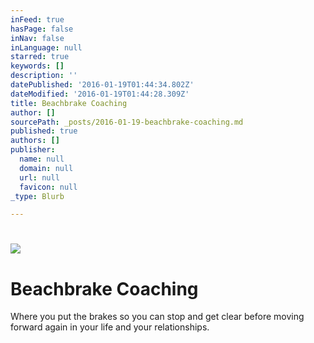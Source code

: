```yaml
---
inFeed: true
hasPage: false
inNav: false
inLanguage: null
starred: true
keywords: []
description: ''
datePublished: '2016-01-19T01:44:34.802Z'
dateModified: '2016-01-19T01:44:28.309Z'
title: Beachbrake Coaching
author: []
sourcePath: _posts/2016-01-19-beachbrake-coaching.md
published: true
authors: []
publisher:
  name: null
  domain: null
  url: null
  favicon: null
_type: Blurb

---
```

# ![](https://the-grid-user-content.s3-us-west-2.amazonaws.com/ed6be11c-1c44-4c04-89cb-548b0339c644.jpg)

# Beachbrake Coaching

Where you put the brakes so you can stop and get clear before moving forward again in your life and your relationships.
